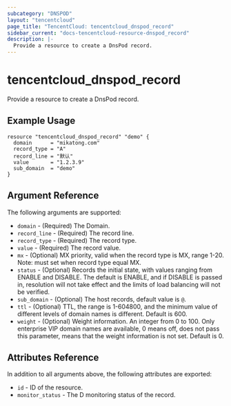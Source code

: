 ```yaml
---
subcategory: "DNSPOD"
layout: "tencentcloud"
page_title: "TencentCloud: tencentcloud_dnspod_record"
sidebar_current: "docs-tencentcloud-resource-dnspod_record"
description: |-
  Provide a resource to create a DnsPod record.
---
```


# tencentcloud_dnspod_record

Provide a resource to create a DnsPod record.

## Example Usage

```hcl
resource "tencentcloud_dnspod_record" "demo" {
  domain      = "mikatong.com"
  record_type = "A"
  record_line = "默认"
  value       = "1.2.3.9"
  sub_domain  = "demo"
}
```

## Argument Reference

The following arguments are supported:

* `domain` - (Required) The Domain.
* `record_line` - (Required) The record line.
* `record_type` - (Required) The record type.
* `value` - (Required) The record value.
* `mx` - (Optional) MX priority, valid when the record type is MX, range 1-20. Note: must set when record type equal MX.
* `status` - (Optional) Records the initial state, with values ranging from ENABLE and DISABLE. The default is ENABLE, and if DISABLE is passed in, resolution will not take effect and the limits of load balancing will not be verified.
* `sub_domain` - (Optional) The host records, default value is `@`.
* `ttl` - (Optional) TTL, the range is 1-604800, and the minimum value of different levels of domain names is different. Default is 600.
* `weight` - (Optional) Weight information. An integer from 0 to 100. Only enterprise VIP domain names are available, 0 means off, does not pass this parameter, means that the weight information is not set. Default is 0.

## Attributes Reference

In addition to all arguments above, the following attributes are exported:

* `id` - ID of the resource.
* `monitor_status` - The D monitoring status of the record.


